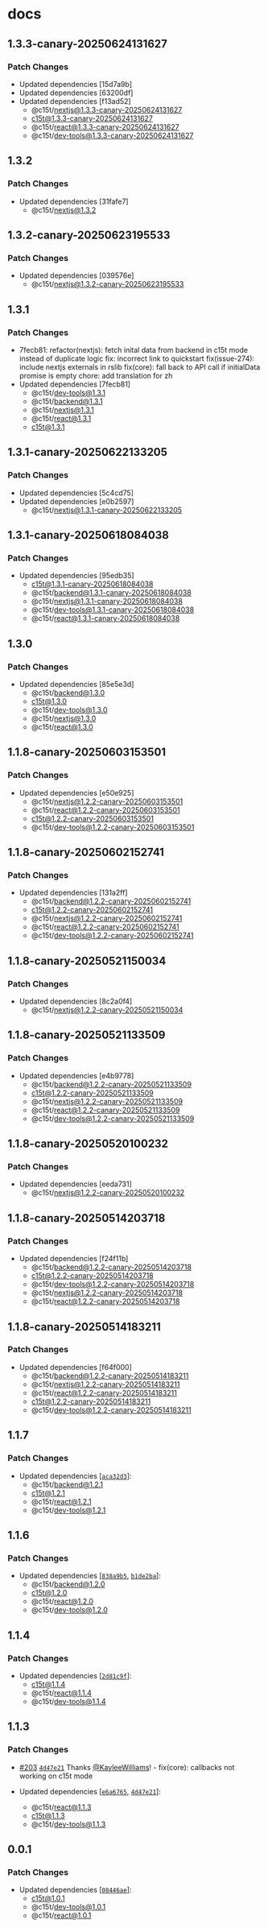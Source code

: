# docs

## 1.3.3-canary-20250624131627

### Patch Changes

- Updated dependencies [15d7a9b]
- Updated dependencies [63200df]
- Updated dependencies [f13ad52]
  - @c15t/nextjs@1.3.3-canary-20250624131627
  - c15t@1.3.3-canary-20250624131627
  - @c15t/react@1.3.3-canary-20250624131627
  - @c15t/dev-tools@1.3.3-canary-20250624131627

## 1.3.2

### Patch Changes

- Updated dependencies [31fafe7]
  - @c15t/nextjs@1.3.2

## 1.3.2-canary-20250623195533

### Patch Changes

- Updated dependencies [039576e]
  - @c15t/nextjs@1.3.2-canary-20250623195533

## 1.3.1

### Patch Changes

- 7fecb81: refactor(nextjs): fetch inital data from backend in c15t mode instead of duplicate logic
  fix: incorrect link to quickstart
  fix(issue-274): include nextjs externals in rslib
  fix(core): fall back to API call if initialData promise is empty
  chore: add translation for zh
- Updated dependencies [7fecb81]
  - @c15t/dev-tools@1.3.1
  - @c15t/backend@1.3.1
  - @c15t/nextjs@1.3.1
  - @c15t/react@1.3.1
  - c15t@1.3.1

## 1.3.1-canary-20250622133205

### Patch Changes

- Updated dependencies [5c4cd75]
- Updated dependencies [e0b2597]
  - @c15t/nextjs@1.3.1-canary-20250622133205

## 1.3.1-canary-20250618084038

### Patch Changes

- Updated dependencies [95edb35]
  - c15t@1.3.1-canary-20250618084038
  - @c15t/backend@1.3.1-canary-20250618084038
  - @c15t/nextjs@1.3.1-canary-20250618084038
  - @c15t/dev-tools@1.3.1-canary-20250618084038
  - @c15t/react@1.3.1-canary-20250618084038

## 1.3.0

### Patch Changes

- Updated dependencies [85e5e3d]
  - @c15t/backend@1.3.0
  - c15t@1.3.0
  - @c15t/dev-tools@1.3.0
  - @c15t/nextjs@1.3.0
  - @c15t/react@1.3.0

## 1.1.8-canary-20250603153501

### Patch Changes

- Updated dependencies [e50e925]
  - @c15t/nextjs@1.2.2-canary-20250603153501
  - @c15t/react@1.2.2-canary-20250603153501
  - c15t@1.2.2-canary-20250603153501
  - @c15t/dev-tools@1.2.2-canary-20250603153501

## 1.1.8-canary-20250602152741

### Patch Changes

- Updated dependencies [131a2ff]
  - @c15t/backend@1.2.2-canary-20250602152741
  - c15t@1.2.2-canary-20250602152741
  - @c15t/nextjs@1.2.2-canary-20250602152741
  - @c15t/react@1.2.2-canary-20250602152741
  - @c15t/dev-tools@1.2.2-canary-20250602152741

## 1.1.8-canary-20250521150034

### Patch Changes

- Updated dependencies [8c2a0f4]
  - @c15t/nextjs@1.2.2-canary-20250521150034

## 1.1.8-canary-20250521133509

### Patch Changes

- Updated dependencies [e4b9778]
  - @c15t/backend@1.2.2-canary-20250521133509
  - c15t@1.2.2-canary-20250521133509
  - @c15t/nextjs@1.2.2-canary-20250521133509
  - @c15t/react@1.2.2-canary-20250521133509
  - @c15t/dev-tools@1.2.2-canary-20250521133509

## 1.1.8-canary-20250520100232

### Patch Changes

- Updated dependencies [eeda731]
  - @c15t/nextjs@1.2.2-canary-20250520100232

## 1.1.8-canary-20250514203718

### Patch Changes

- Updated dependencies [f24f11b]
  - @c15t/backend@1.2.2-canary-20250514203718
  - c15t@1.2.2-canary-20250514203718
  - @c15t/dev-tools@1.2.2-canary-20250514203718
  - @c15t/nextjs@1.2.2-canary-20250514203718
  - @c15t/react@1.2.2-canary-20250514203718

## 1.1.8-canary-20250514183211

### Patch Changes

- Updated dependencies [f64f000]
  - @c15t/backend@1.2.2-canary-20250514183211
  - @c15t/nextjs@1.2.2-canary-20250514183211
  - @c15t/react@1.2.2-canary-20250514183211
  - c15t@1.2.2-canary-20250514183211
  - @c15t/dev-tools@1.2.2-canary-20250514183211

## 1.1.7

### Patch Changes

- Updated dependencies [[`aca32d3`](https://github.com/c15t/c15t/commit/aca32d3f0f76d75ad618a8ba3386ce385ac612e4)]:
  - @c15t/backend@1.2.1
  - c15t@1.2.1
  - @c15t/react@1.2.1
  - @c15t/dev-tools@1.2.1

## 1.1.6

### Patch Changes

- Updated dependencies [[`838a9b5`](https://github.com/c15t/c15t/commit/838a9b52c31326899ec3c903e43bf7bc31a6490f), [`b1de2ba`](https://github.com/c15t/c15t/commit/b1de2baccd63295d49fb2868f63659f5ff48a9ce)]:
  - @c15t/backend@1.2.0
  - c15t@1.2.0
  - @c15t/react@1.2.0
  - @c15t/dev-tools@1.2.0

## 1.1.4

### Patch Changes

- Updated dependencies [[`2d81c9f`](https://github.com/c15t/c15t/commit/2d81c9fc84ee960e46196dfd460407a925901a82)]:
  - c15t@1.1.4
  - @c15t/react@1.1.4
  - @c15t/dev-tools@1.1.4

## 1.1.3

### Patch Changes

- [#203](https://github.com/c15t/c15t/pull/203) [`4d47e21`](https://github.com/c15t/c15t/commit/4d47e2109bfc894f1666b19f4ff40d7398f10c57) Thanks [@KayleeWilliams](https://github.com/KayleeWilliams)! - fix(core): callbacks not working on c15t mode

- Updated dependencies [[`e6a6765`](https://github.com/c15t/c15t/commit/e6a6765a9466d18d3b17e2f08151a63a655442a7), [`4d47e21`](https://github.com/c15t/c15t/commit/4d47e2109bfc894f1666b19f4ff40d7398f10c57)]:
  - @c15t/react@1.1.3
  - c15t@1.1.3
  - @c15t/dev-tools@1.1.3

## 0.0.1

### Patch Changes

- Updated dependencies [[`08446ae`](https://github.com/c15t/c15t/commit/08446aef443a20a2262477a1dca3569d6bf672ad)]:
  - c15t@1.0.1
  - @c15t/dev-tools@1.0.1
  - @c15t/react@1.0.1
